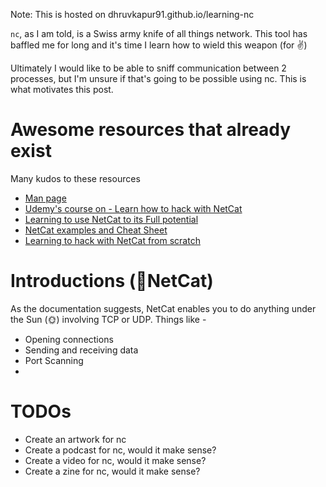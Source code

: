 Note: This is hosted on dhruvkapur91.github.io/learning-nc

`nc`, as I am told, is a Swiss army knife of all things network. This tool has baffled me for long and it's time I learn how to wield this weapon (for ✌️)

Ultimately I would like to be able to sniff communication between 2 processes, but I'm unsure if that's going to be possible using nc. This is what motivates this post.

# Awesome resources that already exist
Many kudos to these resources
- [Man page](http://man.he.net/?topic=nc&section=all )
- [Udemy's course on - Learn how to hack with NetCat](https://www.udemy.com/course/hacking-with-netcat/)
- [Learning to use NetCat to its Full potential](https://www.linode.com/docs/networking/diagnostics/netcat/netcat/)
- [NetCat examples and Cheat Sheet](https://www.varonis.com/blog/netcat-commands/)
- [Learning to hack with NetCat from scratch](https://www.udemy.com/course/learn-hacking-with-netcat-from-scratch/)

# Introductions  (👋NetCat)
As the documentation suggests, NetCat enables you to do anything under the Sun (🌞) involving TCP or UDP.
Things like -
- Opening connections
- Sending and receiving data
- Port Scanning
- 


# TODOs
- Create an artwork for nc
- Create a podcast for nc, would it make sense?
- Create a video for nc, would it make sense?
- Create a zine for nc, would it make sense?

